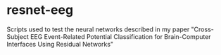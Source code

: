 # resnet-eeg
Scripts used to test the neural networks described in my paper "Cross-Subject EEG Event-Related Potential Classification for Brain-Computer Interfaces Using Residual Networks"
